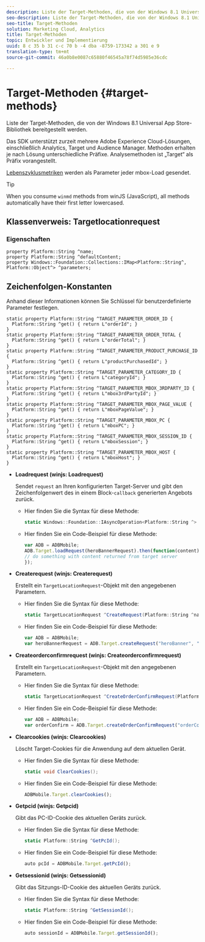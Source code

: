 ```yaml
---
description: Liste der Target-Methoden, die von der Windows 8.1 Universal App Store-Bibliothek bereitgestellt werden.
seo-description: Liste der Target-Methoden, die von der Windows 8.1 Universal App Store-Bibliothek bereitgestellt werden.
seo-title: Target-Methoden
solution: Marketing Cloud, Analytics
title: Target-Methoden
topic: Entwickler und Implementierung
uuid: 8 c 35 b 31 c-c 70 b -4 dba -8759-173342 a 301 e 9
translation-type: tm+mt
source-git-commit: 46a0b8e0087c65880f46545a78f74d5985e36cdc

---
```



# Target-Methoden {#target-methods}

Liste der Target-Methoden, die von der Windows 8.1 Universal App Store-Bibliothek bereitgestellt werden.

Das SDK unterstützt zurzeit mehrere Adobe Experience Cloud-Lösungen, einschließlich Analytics, Target und Audience Manager. Methoden erhalten je nach Lösung unterschiedliche Präfixe. Analysemethoden ist „Target“ als Präfix vorangestellt.

[Lebenszyklusmetriken](/help/windows-appstore/metrics.md) werden als Parameter jeder mbox-Load gesendet.

>[!TIP]
>
>When you consume `winmd` methods from winJS (JavaScript), all methods automatically have their first letter lowercased.

## Klassenverweis: Targetlocationrequest

### Eigenschaften

```
property Platform::String ^name; 
property Platform::String ^defaultContent; 
property Windows::Foundation::Collections::IMap<Platform::String^, Platform::Object^> ^parameters;
```

## Zeichenfolgen-Konstanten

Anhand dieser Informationen können Sie Schlüssel für benutzerdefinierte Parameter festlegen.

```
static property Platform::String ^TARGET_PARAMETER_ORDER_ID { 
  Platform::String ^get() { return L"orderId"; } 
} 
static property Platform::String ^TARGET_PARAMETER_ORDER_TOTAL { 
  Platform::String ^get() { return L"orderTotal"; } 
} 
static property Platform::String ^TARGET_PARAMETER_PRODUCT_PURCHASE_ID { 
  Platform::String ^get() { return L"productPurchasedId"; } 
} 
static property Platform::String ^TARGET_PARAMETER_CATEGORY_ID { 
  Platform::String ^get() { return L"categoryId"; } 
} 
static property Platform::String ^TARGET_PARAMETER_MBOX_3RDPARTY_ID { 
  Platform::String ^get() { return L"mbox3rdPartyId"; } 
} 
static property Platform::String ^TARGET_PARAMETER_MBOX_PAGE_VALUE { 
  Platform::String ^get() { return L"mboxPageValue"; } 
} 
static property Platform::String ^TARGET_PARAMETER_MBOX_PC { 
  Platform::String ^get() { return L"mboxPC"; } 
} 
static property Platform::String ^TARGET_PARAMETER_MBOX_SESSION_ID { 
  Platform::String ^get() { return L"mboxSession"; } 
} 
static property Platform::String ^TARGET_PARAMETER_MBOX_HOST { 
  Platform::String ^get() { return L"mboxHost"; } 
}
```

* **Loadrequest (winjs: Loadrequest)**

   Sendet `request` an Ihren konfigurierten Target-Server und gibt den Zeichenfolgenwert des in einem Block-`callback` generierten Angebots zurück.

   * Hier finden Sie die Syntax für diese Methode:

      ```csharp
      static Windows::Foundation::IAsyncOperation<Platform::String ^> ^LoadRequest(TargetLocationRequest ^request);
      ```

   * Hier finden Sie ein Code-Beispiel für diese Methode:

      ```js
      var ADB = ADBMobile; 
      ADB.Target.loadRequest(heroBannerRequest).then(function(content) { 
      // do something with content returned from target server 
      });
      ```

* **Createrequest (winjs: Createrequest)**

   Erstellt ein `TargetLocationRequest`-Objekt mit den angegebenen Parametern.

   * Hier finden Sie die Syntax für diese Methode:

      ```csharp
      static TargetLocationRequest ^CreateRequest(Platform::String ^name, Platform::String ^defaultContent, Windows::Foundation::Collections::IMap<Platform::String^, Platform::Object^> ^parameters); 
      ```

   * Hier finden Sie ein Code-Beispiel für diese Methode:

      ```js
      var ADB = ADBMobile; 
      var heroBannerRequest = ADB.Target.createRequest("heroBanner", "default.png", null); 
      ```

* **Createorderconfirmrequest (winjs: Createorderconfirmrequest)**

   Erstellt ein `TargetLocationRequest`-Objekt mit den angegebenen Parametern.

   * Hier finden Sie die Syntax für diese Methode:

      ```csharp
      static TargetLocationRequest ^CreateOrderConfirmRequest(Platform::String ^name, Platform::String ^orderId, Platform::String ^orderTotal, Platform::String ^productPurchasedId, Windows::Foundation::Collections::IMap<Platform::String^, Platform::Object> ^parameters); 
      ```

   * Hier finden Sie ein Code-Beispiel für diese Methode:

      ```js
      var ADB = ADBMobile; 
      var orderConfirm = ADB.Target.createOrderConfirmRequest("orderConfirm", "order", "47.88", "3722", null); 
      ```

* **Clearcookies (winjs: Clearcookies)**

   Löscht Target-Cookies für die Anwendung auf dem aktuellen Gerät.

   * Hier finden Sie die Syntax für diese Methode:

      ```csharp
      static void ClearCookies(); 
      ```

   * Hier finden Sie ein Code-Beispiel für diese Methode:

      ```js
      ADBMobile.Target.clearCookies();
      ```

* **Getpcid (winjs: Getpcid)**

   Gibt das PC-ID-Cookie des aktuellen Geräts zurück.

   * Hier finden Sie die Syntax für diese Methode:

      ```csharp
      static Platform::String ^GetPcId();
      ```

   * Hier finden Sie ein Code-Beispiel für diese Methode:

      ```js
      auto pcId = ADBMobile.Target.getPcId(); 
      ```

* **Getsessionid (winjs: Getsessionid)**

   Gibt das Sitzungs-ID-Cookie des aktuellen Geräts zurück.

   * Hier finden Sie die Syntax für diese Methode:

      ```csharp
      static Platform::String ^GetSessionId(); 
      ```

   * Hier finden Sie ein Code-Beispiel für diese Methode:

      ```js
      auto sessionId = ADBMobile.Target.getSessionId(); 
      ```


